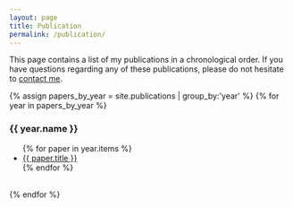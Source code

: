 ```yaml
---
layout: page
title: Publication
permalink: /publication/
---
```


This page contains a list of my publications in a chronological order.
If you have questions regarding any of these publications, please do not
hesitate to <a href="{{site.email}}">contact me</a>.

{% assign papers_by_year = site.publications | group_by:'year' %}
{% for year in papers_by_year %}
  <h3>{{ year.name }}</h3>
  <ul>
    {% for paper in year.items %}
    <li>
      <a href="{{ paper.url }}">
        {{ paper.title }}
      </a>
    </li>
    {% endfor %}
  </ul><br>
{% endfor %}
